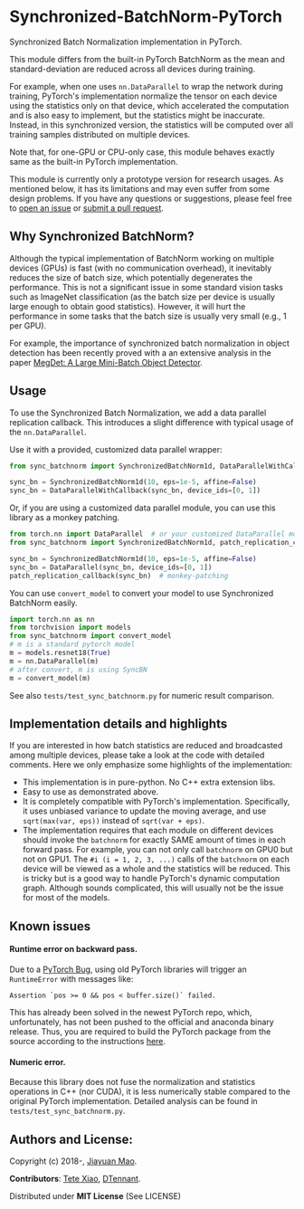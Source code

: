 # Synchronized-BatchNorm-PyTorch

Synchronized Batch Normalization implementation in PyTorch.

This module differs from the built-in PyTorch BatchNorm as the mean and
standard-deviation are reduced across all devices during training.

For example, when one uses `nn.DataParallel` to wrap the network during
training, PyTorch's implementation normalize the tensor on each device using
the statistics only on that device, which accelerated the computation and
is also easy to implement, but the statistics might be inaccurate.
Instead, in this synchronized version, the statistics will be computed
over all training samples distributed on multiple devices.

Note that, for one-GPU or CPU-only case, this module behaves exactly same
as the built-in PyTorch implementation.

This module is currently only a prototype version for research usages. As mentioned below,
it has its limitations and may even suffer from some design problems. If you have any
questions or suggestions, please feel free to
[open an issue](https://github.com/vacancy/Synchronized-BatchNorm-PyTorch/issues) or 
[submit a pull request](https://github.com/vacancy/Synchronized-BatchNorm-PyTorch/issues).

## Why Synchronized BatchNorm?

Although the typical implementation of BatchNorm working on multiple devices (GPUs)
is fast (with no communication overhead), it inevitably reduces the size of batch size,
which potentially degenerates the performance. This is not a significant issue in some
standard vision tasks such as ImageNet classification (as the batch size per device
is usually large enough to obtain good statistics). However, it will hurt the performance
in some tasks that the batch size is usually very small (e.g., 1 per GPU).

For example, the importance of synchronized batch normalization in object detection has been recently proved with a
an extensive analysis in the paper [MegDet: A Large Mini-Batch Object Detector](https://arxiv.org/abs/1711.07240).

## Usage

To use the Synchronized Batch Normalization, we add a data parallel replication callback. This introduces a slight
difference with typical usage of the `nn.DataParallel`.

Use it with a provided, customized data parallel wrapper:

```python
from sync_batchnorm import SynchronizedBatchNorm1d, DataParallelWithCallback

sync_bn = SynchronizedBatchNorm1d(10, eps=1e-5, affine=False)
sync_bn = DataParallelWithCallback(sync_bn, device_ids=[0, 1])
```

Or, if you are using a customized data parallel module, you can use this library as a monkey patching.

```python
from torch.nn import DataParallel  # or your customized DataParallel module
from sync_batchnorm import SynchronizedBatchNorm1d, patch_replication_callback

sync_bn = SynchronizedBatchNorm1d(10, eps=1e-5, affine=False)
sync_bn = DataParallel(sync_bn, device_ids=[0, 1])
patch_replication_callback(sync_bn)  # monkey-patching
```

You can use `convert_model` to convert your model to use Synchronized BatchNorm easily.

```python
import torch.nn as nn
from torchvision import models
from sync_batchnorm import convert_model
# m is a standard pytorch model
m = models.resnet18(True)
m = nn.DataParallel(m)
# after convert, m is using SyncBN
m = convert_model(m)
```

See also `tests/test_sync_batchnorm.py` for numeric result comparison.

## Implementation details and highlights

If you are interested in how batch statistics are reduced and broadcasted among multiple devices, please take a look
at the code with detailed comments. Here we only emphasize some highlights of the implementation:

- This implementation is in pure-python. No C++ extra extension libs.
- Easy to use as demonstrated above.
- It is completely compatible with PyTorch's implementation. Specifically, it uses unbiased variance to update the
moving average, and use `sqrt(max(var, eps))` instead of `sqrt(var + eps)`.
- The implementation requires that each module on different devices should invoke the `batchnorm` for exactly SAME
amount of times in each forward pass. For example, you can not only call `batchnorm` on GPU0 but not on GPU1. The `#i
(i = 1, 2, 3, ...)` calls of the `batchnorm` on each device will be viewed as a whole and the statistics will be reduced.
This is tricky but is a good way to handle PyTorch's dynamic computation graph. Although sounds complicated, this
will usually not be the issue for most of the models.

## Known issues

#### Runtime error on backward pass.

Due to a [PyTorch Bug](https://github.com/pytorch/pytorch/issues/3883), using old PyTorch libraries will trigger an `RuntimeError` with messages like:

```
Assertion `pos >= 0 && pos < buffer.size()` failed.
```

This has already been solved in the newest PyTorch repo, which, unfortunately, has not been pushed to the official and anaconda binary release. Thus, you are required to build the PyTorch package from the source according to the
 instructions [here](https://github.com/pytorch/pytorch#from-source).

#### Numeric error.

Because this library does not fuse the normalization and statistics operations in C++ (nor CUDA), it is less
numerically stable compared to the original PyTorch implementation. Detailed analysis can be found in
`tests/test_sync_batchnorm.py`.

## Authors and License:

Copyright (c) 2018-, [Jiayuan Mao](https://vccy.xyz).

**Contributors**: [Tete Xiao](https://tetexiao.com), [DTennant](https://github.com/DTennant).

Distributed under **MIT License** (See LICENSE)

